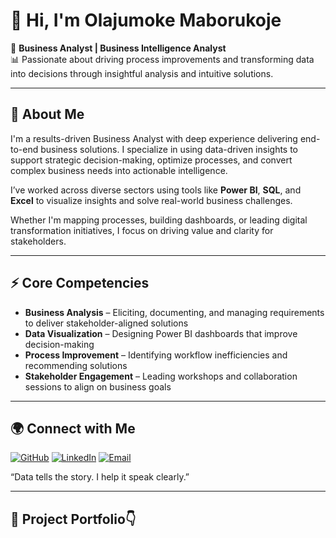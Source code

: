 # 👋 Hi, I'm Olajumoke Maborukoje

🎯 **Business Analyst | Business Intelligence Analyst**  
📊 Passionate about driving process improvements and transforming data into decisions through insightful analysis and intuitive solutions.

---

## 🚀 About Me

I'm a results-driven Business Analyst with deep experience delivering end-to-end business solutions. I specialize in using data-driven insights to support strategic decision-making, optimize processes, and convert complex business needs into actionable intelligence.

I’ve worked across diverse sectors using tools like **Power BI**, **SQL**, and **Excel** to visualize insights and solve real-world business challenges.

Whether I'm mapping processes, building dashboards, or leading digital transformation initiatives, I focus on driving value and clarity for stakeholders.

---

## ⚡ Core Competencies

- **Business Analysis** – Eliciting, documenting, and managing requirements to deliver stakeholder-aligned solutions  
- **Data Visualization** – Designing Power BI dashboards that improve decision-making  
- **Process Improvement** – Identifying workflow inefficiencies and recommending solutions  
- **Stakeholder Engagement** – Leading workshops and collaboration sessions to align on business goals  

---

## 🌍 Connect with Me

[![GitHub](https://img.shields.io/badge/GitHub-%2312100E.svg?&style=flat&logo=github&logoColor=white)](https://github.com/Jmabos)
[![LinkedIn](https://img.shields.io/badge/LinkedIn-%230077B5.svg?&style=flat&logo=linkedin&logoColor=white)](https://www.linkedin.com/in/olajumoke-maborukoje-msc-mba-072626110)
[![Email](https://img.shields.io/badge/Email-D14836?style=flat&logo=gmail&logoColor=white)](mailto:Jumokemabos@gmail.com)

“Data tells the story. I help it speak clearly.”

---

## 💼 Project Portfolio👇
